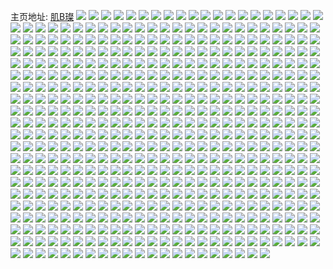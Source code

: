 主页地址: [肌B璨](https://weibo.com/u/5654685728) 
![](https://wx4.sinaimg.cn/mw2000/006aGu4wly1h9nmclc09gj30u019012q.jpg) 
![](https://wx4.sinaimg.cn/mw2000/006aGu4wly1h9nmclzogpj31900u0wov.jpg) 
![](https://wx4.sinaimg.cn/mw2000/006aGu4wly1h9nmclod2vj31900u0qcq.jpg) 
![](https://wx4.sinaimg.cn/mw2000/006aGu4wly1h9nmcp0xzuj31900u048z.jpg) 
![](https://wx4.sinaimg.cn/mw2000/006aGu4wly1h9ndgtk3m9j30n01dsn14.jpg) 
![](https://wx4.sinaimg.cn/mw2000/006aGu4wly1h9ndgnytw2j30n01dswiw.jpg) 
![](https://wx4.sinaimg.cn/mw2000/006aGu4wgy1h9m8pqlv3gj30n01dswkz.jpg) 
![](https://wx4.sinaimg.cn/mw2000/006aGu4wly1h9aepmmzj5j313x0u0ae7.jpg) 
![](https://wx4.sinaimg.cn/mw2000/006aGu4wly1h9banywxfnj30u01hcgu3.jpg) 
![](https://wx4.sinaimg.cn/mw2000/006aGu4wly1h9banyk9nnj30u01hcdo2.jpg) 
![](https://wx4.sinaimg.cn/mw2000/006aGu4wly1h9aepm1tggj30u01hcn7l.jpg) 
![](https://wx4.sinaimg.cn/mw2000/006aGu4wly1h9aeplc6enj30u0140qbt.jpg) 
![](https://wx4.sinaimg.cn/mw2000/006aGu4wly1h9aeplusvej30u01al45i.jpg) 
![](https://wx4.sinaimg.cn/mw2000/006aGu4wly1h9aepl3oxcj30u0190ae3.jpg) 
![](https://wx4.sinaimg.cn/mw2000/006aGu4wly1h9865elpr5j30tu13uagx.jpg) 
![](https://wx4.sinaimg.cn/mw2000/006aGu4wly1h9865e35ecj30tu13utfa.jpg) 
![](https://wx4.sinaimg.cn/mw2000/006aGu4wly1h8uk9kmunwj30u018l4a1.jpg) 
![](https://wx4.sinaimg.cn/mw2000/006aGu4wly1h8uk9kxakuj30u01b0k1r.jpg) 
![](https://wx4.sinaimg.cn/mw2000/006aGu4wly1h8uk9lc50jj30n00mvt9k.jpg) 
![](https://wx4.sinaimg.cn/mw2000/006aGu4wly1h8uk9l5pvsj30n00k8jt8.jpg) 
![](https://wx4.sinaimg.cn/mw2000/006aGu4wly1h8md2huf37j30u0140q9v.jpg) 
![](https://wx4.sinaimg.cn/mw2000/006aGu4wly1h86462okjaj30n01dstey.jpg) 
![](https://wx4.sinaimg.cn/mw2000/006aGu4wly1h83kr40sgoj30u0140wok.jpg) 
![](https://wx4.sinaimg.cn/mw2000/006aGu4wgy1h7tibckwrgj30tu13uahy.jpg) 
![](https://wx4.sinaimg.cn/mw2000/006aGu4wgy1h7qwcj91bxj30u014045x.jpg) 
![](https://wx4.sinaimg.cn/mw2000/006aGu4wly1h7nk0clyi2j30u0140jy4.jpg) 
![](https://wx4.sinaimg.cn/mw2000/006aGu4wgy1h7lbx3z30hj30u0140gu2.jpg) 
![](https://wx4.sinaimg.cn/mw2000/006aGu4wly1h7j2hxjy17j30u014079h.jpg) 
![](https://wx4.sinaimg.cn/mw2000/006aGu4wgy1h7gnqb33kdj30n00mzgmp.jpg) 
![](https://wx4.sinaimg.cn/mw2000/006aGu4wgy1h7gnqbpif1j30n00m7abe.jpg) 
![](https://wx4.sinaimg.cn/mw2000/006aGu4wgy1h7gnqc6wkgj30n00h60tt.jpg) 
![](https://wx4.sinaimg.cn/mw2000/006aGu4wly1h7fafi4ubxj30u01404am.jpg) 
![](https://wx4.sinaimg.cn/mw2000/006aGu4wly1h7awf4ag8tj30u0140jxa.jpg) 
![](https://wx4.sinaimg.cn/mw2000/006aGu4wgy1h78j0p44twj30ro11djui.jpg) 
![](https://wx4.sinaimg.cn/mw2000/006aGu4wgy1h78j0omos9j30u0140tg9.jpg) 
![](https://wx4.sinaimg.cn/mw2000/006aGu4wly1h76eyze3zyj30u0140k1k.jpg) 
![](https://wx4.sinaimg.cn/mw2000/006aGu4wly1h76eyynbk5j30u014044h.jpg) 
![](https://wx4.sinaimg.cn/mw2000/006aGu4wly1h76eyzzy4rj30u00u011g.jpg) 
![](https://wx4.sinaimg.cn/mw2000/006aGu4wgy1h73kwkvy6kj30u014079n.jpg) 
![](https://wx4.sinaimg.cn/mw2000/006aGu4wgy1h6x0yvz5lej30u013c0vm.jpg) 
![](https://wx4.sinaimg.cn/mw2000/006aGu4wgy1h6x0ywsbc2j30u015m10r.jpg) 
![](https://wx4.sinaimg.cn/mw2000/006aGu4wgy1h6x0yz2ledj30u0130dnz.jpg) 
![](https://wx4.sinaimg.cn/mw2000/006aGu4wgy1h6vs3c5ds0j30u0140dq2.jpg) 
![](https://wx4.sinaimg.cn/mw2000/006aGu4wgy1h6vs3ej24wj30u0140wkf.jpg) 
![](https://wx4.sinaimg.cn/mw2000/006aGu4wgy1h6vs3gtmdnj30u0140496.jpg) 
![](https://wx4.sinaimg.cn/mw2000/006aGu4wgy1h6vs3j94y1j30u01404a1.jpg) 
![](https://wx4.sinaimg.cn/mw2000/006aGu4wly1h6ulb764ugj30u0140ad8.jpg) 
![](https://wx4.sinaimg.cn/mw2000/006aGu4wgy1h6r1kkt092j30u0140gqx.jpg) 
![](https://wx4.sinaimg.cn/mw2000/006aGu4wgy1h6q3z90ttij31400u0jzi.jpg) 
![](https://wx4.sinaimg.cn/mw2000/006aGu4wly1h6jy3bzbuej30u0140wgi.jpg) 
![](https://wx4.sinaimg.cn/mw2000/006aGu4wly1h6jy3c5cqzj30u0140q3w.jpg) 
![](https://wx4.sinaimg.cn/mw2000/006aGu4wly1h6jy3cc8jaj30u0140425.jpg) 
![](https://wx4.sinaimg.cn/mw2000/006aGu4wly1h6jy3snp7dj31400u0wk0.jpg) 
![](https://wx4.sinaimg.cn/mw2000/006aGu4wly1h67nut3n91j30u013caf0.jpg) 
![](https://wx4.sinaimg.cn/mw2000/006aGu4wly1h67nutlt67j30u0140jx5.jpg) 
![](https://wx4.sinaimg.cn/mw2000/006aGu4wgy1h62qa1i5srj30k5117gp8.jpg) 
![](https://wx4.sinaimg.cn/mw2000/006aGu4wly1h61je1i6syj30u0140q6x.jpg) 
![](https://wx4.sinaimg.cn/mw2000/006aGu4wgy1h608e9p6xtj31900u0gte.jpg) 
![](https://wx4.sinaimg.cn/mw2000/006aGu4wgy1h608eaho6ij318m0u0jzs.jpg) 
![](https://wx4.sinaimg.cn/mw2000/006aGu4wgy1h608eb2xijj318p0u07cx.jpg) 
![](https://wx4.sinaimg.cn/mw2000/006aGu4wgy1h5zmq3ushzj30tu13uaf4.jpg) 
![](https://wx4.sinaimg.cn/mw2000/006aGu4wgy1h5zms4z0nuj315g0u0ahh.jpg) 
![](https://wx4.sinaimg.cn/mw2000/006aGu4wgy1h5zd7yqkkej30u0140n36.jpg) 
![](https://wx4.sinaimg.cn/mw2000/006aGu4wgy1h5zmp0bhg0j31900u0wn5.jpg) 
![](https://wx4.sinaimg.cn/mw2000/006aGu4wgy1h5zms3je23j30tu13udht.jpg) 
![](https://wx4.sinaimg.cn/mw2000/006aGu4wgy1h5zd7z73wbj30kc0q3q3e.jpg) 
![](https://wx4.sinaimg.cn/mw2000/006aGu4wgy1h5zd7zlqscj30k40wp0ti.jpg) 
![](https://wx4.sinaimg.cn/mw2000/006aGu4wgy1h5zd804865j30u0140gn8.jpg) 
![](https://wx4.sinaimg.cn/mw2000/006aGu4wly1h5l7z52e08j30k20imjsu.jpg) 
![](https://wx4.sinaimg.cn/mw2000/006aGu4wgy1h5kfaqhejfj311e0u0wlc.jpg) 
![](https://wx4.sinaimg.cn/mw2000/006aGu4wgy1h5kfaqyo5ij30jv12o40j.jpg) 
![](https://wx4.sinaimg.cn/mw2000/006aGu4wgy1h5kfaoejslj30tw13un93.jpg) 
![](https://wx4.sinaimg.cn/mw2000/006aGu4wgy1h5fmc3q0lkj30my0irmyw.jpg) 
![](https://wx4.sinaimg.cn/mw2000/006aGu4wgy1h5fhrrly52j30u0140gtk.jpg) 
![](https://wx4.sinaimg.cn/mw2000/006aGu4wgy1h5fhru97wbj30u0140gr5.jpg) 
![](https://wx4.sinaimg.cn/mw2000/006aGu4wgy1h5fhrs7046j30u0140guz.jpg) 
![](https://wx4.sinaimg.cn/mw2000/006aGu4wgy1h5fhrtpaqij30u0140qby.jpg) 
![](https://wx4.sinaimg.cn/mw2000/006aGu4wgy1h5fhrt66yqj30u0140n6n.jpg) 
![](https://wx4.sinaimg.cn/mw2000/006aGu4wgy1h4rfr9hve1j30u0140gu3.jpg) 
![](https://wx4.sinaimg.cn/mw2000/006aGu4wgy1h4h7likfe1j30n00nlq4z.jpg) 
![](https://wx4.sinaimg.cn/mw2000/006aGu4wgy1h4cyr31afgj30u0190q92.jpg) 
![](https://wx4.sinaimg.cn/mw2000/006aGu4wgy1h4cyqz6fo6j30u016i43w.jpg) 
![](https://wx4.sinaimg.cn/mw2000/006aGu4wgy1h4cyr9sqarj30u0190dm1.jpg) 
![](https://wx4.sinaimg.cn/mw2000/006aGu4wgy1h4cyralb0bj30u0190wk6.jpg) 
![](https://wx4.sinaimg.cn/mw2000/006aGu4wgy1h4cyr8ipsaj30u0190jzn.jpg) 
![](https://wx4.sinaimg.cn/mw2000/006aGu4wgy1h4cyqvgai6j30u019b481.jpg) 
![](https://wx4.sinaimg.cn/mw2000/006aGu4wgy1h4cyrdcly6j30u0190djk.jpg) 
![](https://wx4.sinaimg.cn/mw2000/006aGu4wgy1h4cyrbq52fj31910u07ae.jpg) 
![](https://wx4.sinaimg.cn/mw2000/006aGu4wgy1h4cyrcfrsaj30u018zgpm.jpg) 
![](https://wx4.sinaimg.cn/mw2000/006aGu4wgy1h4cyrhaj9oj30u0190grj.jpg) 
![](https://wx4.sinaimg.cn/mw2000/006aGu4wgy1h4cyr709ukj30u019eqb5.jpg) 
![](https://wx4.sinaimg.cn/mw2000/006aGu4wgy1h4cyrl1ebgj30u0190zpa.jpg) 
![](https://wx4.sinaimg.cn/mw2000/006aGu4wgy1h4cyrqbbfsj30u0190462.jpg) 
![](https://wx4.sinaimg.cn/mw2000/006aGu4wgy1h4cyruu0m6j30u0190dni.jpg) 
![](https://wx4.sinaimg.cn/mw2000/006aGu4wgy1h4cyskbgyuj30u01907cn.jpg) 
![](https://wx4.sinaimg.cn/mw2000/006aGu4wgy1h4at7om82xj31900u0n3c.jpg) 
![](https://wx4.sinaimg.cn/mw2000/006aGu4wgy1h4at7sxl6zj31900u0q9e.jpg) 
![](https://wx4.sinaimg.cn/mw2000/006aGu4wgy1h4at7n42cbj30u01400zi.jpg) 
![](https://wx4.sinaimg.cn/mw2000/006aGu4wgy1h4as7hm51aj30u0190gts.jpg) 
![](https://wx4.sinaimg.cn/mw2000/006aGu4wgy1h4as7m5yzqj30u0190dnm.jpg) 
![](https://wx4.sinaimg.cn/mw2000/006aGu4wgy1h4as7l8gfuj30u0190gsh.jpg) 
![](https://wx4.sinaimg.cn/mw2000/006aGu4wgy1h3xvgdcv0pj30u0140jza.jpg) 
![](https://wx4.sinaimg.cn/mw2000/006aGu4wgy1h3xvgay7bbj30u0140k2o.jpg) 
![](https://wx4.sinaimg.cn/mw2000/006aGu4wgy1h3xvg8dsbej30u0140q9v.jpg) 
![](https://wx4.sinaimg.cn/mw2000/006aGu4wgy1h3xvgc0nixj30u0169ah0.jpg) 
![](https://wx4.sinaimg.cn/mw2000/006aGu4wgy1h3t4aygb7pj30u014013t.jpg) 
![](https://wx4.sinaimg.cn/mw2000/006aGu4wgy1h3rqpoizwgj312x0u0gsn.jpg) 
![](https://wx4.sinaimg.cn/mw2000/006aGu4wgy1h3rqpt9rr4j311y0u0th9.jpg) 
![](https://wx4.sinaimg.cn/mw2000/006aGu4wgy1h3h5e2m9ouj31900u045f.jpg) 
![](https://wx4.sinaimg.cn/mw2000/006aGu4wgy1h3h5e1njb0j31h70u0n2g.jpg) 
![](https://wx4.sinaimg.cn/mw2000/006aGu4wgy1h32ng8vcjsj30u00zgah0.jpg) 
![](https://wx4.sinaimg.cn/mw2000/006aGu4wgy1h32ng82ojkj311g0u0k0s.jpg) 
![](https://wx4.sinaimg.cn/mw2000/006aGu4wgy1h32ng9se1ij30wk0u0n38.jpg) 
![](https://wx4.sinaimg.cn/mw2000/006aGu4wgy1h31gq1tm4zj31870u010j.jpg) 
![](https://wx4.sinaimg.cn/mw2000/006aGu4wgy1h31gpxmoibj31910u0gtt.jpg) 
![](https://wx4.sinaimg.cn/mw2000/006aGu4wgy1h30gs8u5u0j30u0190dnm.jpg) 
![](https://wx4.sinaimg.cn/mw2000/006aGu4wgy1h30gs7cpdxj30u0190478.jpg) 
![](https://wx4.sinaimg.cn/mw2000/006aGu4wgy1h30gs9naszj30u0190aip.jpg) 
![](https://wx4.sinaimg.cn/mw2000/006aGu4wgy1h30gsc7bzbj30u01627cx.jpg) 
![](https://wx4.sinaimg.cn/mw2000/006aGu4wgy1h30gsf9eusj30u01407bg.jpg) 
![](https://wx4.sinaimg.cn/mw2000/006aGu4wgy1h30gs69e2ij30u016adom.jpg) 
![](https://wx4.sinaimg.cn/mw2000/006aGu4wgy1h30gsd20n2j30u018in7b.jpg) 
![](https://wx4.sinaimg.cn/mw2000/006aGu4wgy1h30gsbfijtj30u015qq9h.jpg) 
![](https://wx4.sinaimg.cn/mw2000/006aGu4wgy1h30gsg02zaj30u01407cc.jpg) 
![](https://wx4.sinaimg.cn/mw2000/006aGu4wgy1h2yv6uwxxhj30u019g7jc.jpg) 
![](https://wx4.sinaimg.cn/mw2000/006aGu4wgy1h2yv6stpplj30u0140jyw.jpg) 
![](https://wx4.sinaimg.cn/mw2000/006aGu4wgy1h2yv6wcsomj30u018w7g2.jpg) 
![](https://wx4.sinaimg.cn/mw2000/006aGu4wgy1h2y0lz39n8j30u014047u.jpg) 
![](https://wx4.sinaimg.cn/mw2000/006aGu4wgy1h2y0m00qu6j30u0140477.jpg) 
![](https://wx4.sinaimg.cn/mw2000/006aGu4wgy1h2y0m1pbyuj30u0140dns.jpg) 
![](https://wx4.sinaimg.cn/mw2000/006aGu4wgy1h2y0m77wvbj30n00znq57.jpg) 
![](https://wx4.sinaimg.cn/mw2000/006aGu4wgy1h2y0m83l92j30n017oaen.jpg) 
![](https://wx4.sinaimg.cn/mw2000/006aGu4wgy1h2y0macw85j30u0140gyg.jpg) 
![](https://wx4.sinaimg.cn/mw2000/006aGu4wgy1h2s0wbte37j318h0u07gz.jpg) 
![](https://wx4.sinaimg.cn/mw2000/006aGu4wgy1h2s0wcj2r4j30yt0u0783.jpg) 
![](https://wx4.sinaimg.cn/mw2000/006aGu4wgy1h2s0wd7futj30u00xwn2m.jpg) 
![](https://wx4.sinaimg.cn/mw2000/006aGu4wgy1h2izvgk0e9j30u014j46q.jpg) 
![](https://wx4.sinaimg.cn/mw2000/006aGu4wgy1h1vg2ee58pj30u0140grv.jpg) 
![](https://wx4.sinaimg.cn/mw2000/006aGu4wgy1h1vg2cr1obj30u0140qa9.jpg) 
![](https://wx4.sinaimg.cn/mw2000/006aGu4wgy1h1shzfwx43j30u014uqbg.jpg) 
![](https://wx4.sinaimg.cn/mw2000/006aGu4wgy1h1shzgusx8j30u01hcdos.jpg) 
![](https://wx4.sinaimg.cn/mw2000/006aGu4wgy1h1shzhv5gyj30u0183gvg.jpg) 
![](https://wx4.sinaimg.cn/mw2000/006aGu4wgy1h1si1j8v0hj30u0140jxs.jpg) 
![](https://wx4.sinaimg.cn/mw2000/006aGu4wgy1h1shzo4f8aj30u013612e.jpg) 
![](https://wx4.sinaimg.cn/mw2000/006aGu4wgy1h1q5pl0chxj30u0190n4w.jpg) 
![](https://wx4.sinaimg.cn/mw2000/006aGu4wgy1h1q5pk7kvnj30u0190tg8.jpg) 
![](https://wx4.sinaimg.cn/mw2000/006aGu4wgy1h1q5poyby9j30u0190gtn.jpg) 
![](https://wx4.sinaimg.cn/mw2000/006aGu4wgy1h1q5plsu61j30u01907cf.jpg) 
![](https://wx4.sinaimg.cn/mw2000/006aGu4wgy1h1q5pna75aj31100u0dns.jpg) 
![](https://wx4.sinaimg.cn/mw2000/006aGu4wgy1h15j15vspnj30u01hdtm2.jpg) 
![](https://wx4.sinaimg.cn/mw2000/006aGu4wgy1h15j13njlfj30u01hcn41.jpg) 
![](https://wx4.sinaimg.cn/mw2000/006aGu4wgy1h15j14vk7hj30s316x0z8.jpg) 
![](https://wx4.sinaimg.cn/mw2000/006aGu4wgy1h15nb7tw0ij30u014079v.jpg) 
![](https://wx4.sinaimg.cn/mw2000/006aGu4wgy1h142u6r7zij30u0124n4f.jpg) 
![](https://wx4.sinaimg.cn/mw2000/006aGu4wgy1h142u09u17j30u0140dp9.jpg) 
![](https://wx4.sinaimg.cn/mw2000/006aGu4wgy1h11soqnxrgj30u013zdkm.jpg) 
![](https://wx4.sinaimg.cn/mw2000/006aGu4wgy1h11sp16wjnj30u01hcaib.jpg) 
![](https://wx4.sinaimg.cn/mw2000/006aGu4wgy1h11sozg7fwj30u01hcgu8.jpg) 
![](https://wx4.sinaimg.cn/mw2000/006aGu4wgy1h0z2qq5f8jj312q0u0qbq.jpg) 
![](https://wx4.sinaimg.cn/mw2000/006aGu4wgy1h0x5o808b2j30u0140n55.jpg) 
![](https://wx4.sinaimg.cn/mw2000/006aGu4wgy1h0x5o6xpvqj30zy0u0ah1.jpg) 
![](https://wx4.sinaimg.cn/mw2000/006aGu4wgy1h0x5s1khr8j31760u0tc7.jpg) 
![](https://wx4.sinaimg.cn/mw2000/006aGu4wgy1h0uqfk53awj30n00tq77p.jpg) 
![](https://wx4.sinaimg.cn/mw2000/006aGu4wgy1h0ten0cc87j31400u0ahg.jpg) 
![](https://wx4.sinaimg.cn/mw2000/006aGu4wgy1h0ra8l6970j30u0176n4m.jpg) 
![](https://wx4.sinaimg.cn/mw2000/006aGu4wgy1h0ra8mwdv3j30u017ygsf.jpg) 
![](https://wx4.sinaimg.cn/mw2000/006aGu4wgy1h0ra8ic6xdj30u017odu1.jpg) 
![](https://wx4.sinaimg.cn/mw2000/006aGu4wgy1h0ra899l6yj30u0191tjf.jpg) 
![](https://wx4.sinaimg.cn/mw2000/006aGu4wgy1h0ra8pefm8j30u0190qdl.jpg) 
![](https://wx4.sinaimg.cn/mw2000/006aGu4wgy1h0raa7h1dlj30u0190ai6.jpg) 
![](https://wx4.sinaimg.cn/mw2000/006aGu4wgy1h0q64jlqtej30u01hcgvq.jpg) 
![](https://wx4.sinaimg.cn/mw2000/006aGu4wgy1h0q5wjh7adj30u01hck0f.jpg) 
![](https://wx4.sinaimg.cn/mw2000/006aGu4wgy1h0q5wlkhkxj31410u0gub.jpg) 
![](https://wx4.sinaimg.cn/mw2000/006aGu4wgy1h0q5wrzp1vj30u01hc47n.jpg) 
![](https://wx4.sinaimg.cn/mw2000/006aGu4wgy1h0q5wo5iy1j30u01af13s.jpg) 
![](https://wx4.sinaimg.cn/mw2000/006aGu4wgy1h0q5wws4u8j30u015wqd2.jpg) 
![](https://wx4.sinaimg.cn/mw2000/006aGu4wgy1h0q5wh128lj31900u0dog.jpg) 
![](https://wx4.sinaimg.cn/mw2000/006aGu4wgy1h0q5wuco13j30u019048b.jpg) 
![](https://wx4.sinaimg.cn/mw2000/006aGu4wgy1h0q5wzp27yj30u01fs7fq.jpg) 
![](https://wx4.sinaimg.cn/mw2000/006aGu4wgy1h0q5x31ovxj30u01hc4ap.jpg) 
![](https://wx4.sinaimg.cn/mw2000/006aGu4wgy1h0ow8f4me3j30u0140thp.jpg) 
![](https://wx4.sinaimg.cn/mw2000/006aGu4wgy1h0ow8jvdslj30u00vk45x.jpg) 
![](https://wx4.sinaimg.cn/mw2000/006aGu4wgy1h0ow9g53hyj30u00ue7c8.jpg) 
![](https://wx4.sinaimg.cn/mw2000/006aGu4wgy1h0ow8sy77ij30u0140449.jpg) 
![](https://wx4.sinaimg.cn/mw2000/006aGu4wgy1h0mz3u70jyj30n01dstdv.jpg) 
![](https://wx4.sinaimg.cn/mw2000/006aGu4wgy1h0mz3ybe1uj30n01ds79h.jpg) 
![](https://wx4.sinaimg.cn/mw2000/006aGu4wgy1h0mz3p6jk7j30n01ds799.jpg) 
![](https://wx4.sinaimg.cn/mw2000/006aGu4wgy1h0mz428eqdj30n01ds78i.jpg) 
![](https://wx4.sinaimg.cn/mw2000/006aGu4wgy1h0kc29ijznj31400u0gtl.jpg) 
![](https://wx4.sinaimg.cn/mw2000/006aGu4wgy1h0kc2hrky8j30u0140106.jpg) 
![](https://wx4.sinaimg.cn/mw2000/006aGu4wgy1h0ask9js08j31400u0gsr.jpg) 
![](https://wx4.sinaimg.cn/mw2000/006aGu4wgy1h0a7em10m8j30u0140gwe.jpg) 
![](https://wx4.sinaimg.cn/mw2000/006aGu4wgy1h051koxb1ej30n0118jtl.jpg) 
![](https://wx4.sinaimg.cn/mw2000/006aGu4wgy1h051kmw9thj30n00w741z.jpg) 
![](https://wx4.sinaimg.cn/mw2000/006aGu4wgy1h00sqyf5ifj30u00u07a1.jpg) 
![](https://wx4.sinaimg.cn/mw2000/006aGu4wgy1h00jtyjyvaj30jg0jggmp.jpg) 
![](https://wx4.sinaimg.cn/mw2000/006aGu4wgy1gzqeyek806j30zt0u0tg9.jpg) 
![](https://wx4.sinaimg.cn/mw2000/006aGu4wgy1gzqeyg6ec7j317h0u0tjb.jpg) 
![](https://wx4.sinaimg.cn/mw2000/006aGu4wgy1gzjcv8jbikj31400u0n48.jpg) 
![](https://wx4.sinaimg.cn/mw2000/006aGu4wgy1gzh1vchqw8j31400u0jyd.jpg) 
![](https://wx4.sinaimg.cn/mw2000/006aGu4wgy1gzh1v66z4rj30n011p40o.jpg) 
![](https://wx4.sinaimg.cn/mw2000/006aGu4wgy1gzh1va68axj30u016wtg2.jpg) 
![](https://wx4.sinaimg.cn/mw2000/006aGu4wgy1gzh1vb7c95j30n012rq5l.jpg) 
![](https://wx4.sinaimg.cn/mw2000/006aGu4wgy1gzex3xxwj2j30u0140q9h.jpg) 
![](https://wx4.sinaimg.cn/mw2000/006aGu4wgy1gzex3wssooj30u0140grn.jpg) 
![](https://wx4.sinaimg.cn/mw2000/006aGu4wgy1gzdcrel4btj30u0140jxh.jpg) 
![](https://wx4.sinaimg.cn/mw2000/006aGu4wgy1gzdcrit586j30n01dsq44.jpg) 
![](https://wx4.sinaimg.cn/mw2000/006aGu4wgy1gzcd77x7jjj30u0140gqs.jpg) 
![](https://wx4.sinaimg.cn/mw2000/006aGu4wgy1gzcd75zqicj30u0140gsm.jpg) 
![](https://wx4.sinaimg.cn/mw2000/006aGu4wgy1gzadpqqmi5j31400u0gvl.jpg) 
![](https://wx4.sinaimg.cn/mw2000/006aGu4wgy1gzadpsc7xsj31400u0495.jpg) 
![](https://wx4.sinaimg.cn/mw2000/006aGu4wgy1gzadh4xm7aj30u0140gs2.jpg) 
![](https://wx4.sinaimg.cn/mw2000/006aGu4wgy1gzadh5zopej30u01900wc.jpg) 
![](https://wx4.sinaimg.cn/mw2000/006aGu4wgy1gzadh6wgy0j313i0u00xz.jpg) 
![](https://wx4.sinaimg.cn/mw2000/006aGu4wgy1gzadh7vzjvj31900u0jx8.jpg) 
![](https://wx4.sinaimg.cn/mw2000/006aGu4wgy1gzadh8omv8j31900u00yk.jpg) 
![](https://wx4.sinaimg.cn/mw2000/006aGu4wgy1gzadh9qf9tj31900u0afp.jpg) 
![](https://wx4.sinaimg.cn/mw2000/006aGu4wgy1gz84j4gno5j31400u0q8n.jpg) 
![](https://wx4.sinaimg.cn/mw2000/006aGu4wgy1gz84j5im8kj31400u0jyw.jpg) 
![](https://wx4.sinaimg.cn/mw2000/006aGu4wgy1gz84j73yydj30u014kthm.jpg) 
![](https://wx4.sinaimg.cn/mw2000/006aGu4wgy1gz0uuo5u0yj30u0140jyg.jpg) 
![](https://wx4.sinaimg.cn/mw2000/006aGu4wgy1gz0ux0659uj311h0u0ai7.jpg) 
![](https://wx4.sinaimg.cn/mw2000/006aGu4wgy1gyxicjw9kvj30n01ds0vo.jpg) 
![](https://wx4.sinaimg.cn/mw2000/006aGu4wgy1gyxiclqsvnj30u0140tjf.jpg) 
![](https://wx4.sinaimg.cn/mw2000/006aGu4wgy1gyxichogadj30u0147wnd.jpg) 
![](https://wx4.sinaimg.cn/mw2000/006aGu4wgy1gyxicoci3uj30u013mdqk.jpg) 
![](https://wx4.sinaimg.cn/mw2000/006aGu4wgy1gyxicd66n4j30u0135jwc.jpg) 
![](https://wx4.sinaimg.cn/mw2000/006aGu4wgy1gywixicolnj30u00x00x0.jpg) 
![](https://wx4.sinaimg.cn/mw2000/006aGu4wgy1gywixj9r71j30u0140dkb.jpg) 
![](https://wx4.sinaimg.cn/mw2000/006aGu4wgy1gywixjyg3bj30u00wmq6y.jpg) 
![](https://wx4.sinaimg.cn/mw2000/006aGu4wgy1gywixkt7qoj30u00xwaer.jpg) 
![](https://wx4.sinaimg.cn/mw2000/006aGu4wgy1gyuxdq5uu3j30u0140ah6.jpg) 
![](https://wx4.sinaimg.cn/mw2000/006aGu4wgy1gyuxdr7ap8j30u00u0dkb.jpg) 
![](https://wx4.sinaimg.cn/mw2000/006aGu4wgy1gysrjr6gtgj30u0140jwl.jpg) 
![](https://wx4.sinaimg.cn/mw2000/006aGu4wgy1gysrkbhpexj30u0140aix.jpg) 
![](https://wx4.sinaimg.cn/mw2000/006aGu4wgy1gysrkoswjyj30u00u0455.jpg) 
![](https://wx4.sinaimg.cn/mw2000/006aGu4wgy1gyo4165t3jj30u014045i.jpg) 
![](https://wx4.sinaimg.cn/mw2000/006aGu4wgy1gynzzuk1lzj30u0140dno.jpg) 
![](https://wx4.sinaimg.cn/mw2000/006aGu4wgy1gynzzw1eemj30u0140aho.jpg) 
![](https://wx4.sinaimg.cn/mw2000/006aGu4wgy1gyg16h86vuj30u014en5w.jpg) 
![](https://wx4.sinaimg.cn/mw2000/006aGu4wgy1gyg16jh5x1j30u0140wm4.jpg) 
![](https://wx4.sinaimg.cn/mw2000/006aGu4wgy1gyg16igo0cj30u0140jyx.jpg) 
![](https://wx4.sinaimg.cn/mw2000/006aGu4wgy1gyf9lg2wmij30u00u0acs.jpg) 
![](https://wx4.sinaimg.cn/mw2000/006aGu4wgy1gyf9lhvg2jj30u015l79b.jpg) 
![](https://wx4.sinaimg.cn/mw2000/006aGu4wgy1gyeviboi1xj31400u07au.jpg) 
![](https://wx4.sinaimg.cn/mw2000/006aGu4wgy1gyerkd3902j30u0140wo4.jpg) 
![](https://wx4.sinaimg.cn/mw2000/006aGu4wgy1gydw0tyt7rj30u01407b0.jpg) 
![](https://wx4.sinaimg.cn/mw2000/006aGu4wgy1gycv8634zej30u0140grl.jpg) 
![](https://wx4.sinaimg.cn/mw2000/006aGu4wgy1gychbdy7l2j30u0140gsw.jpg) 
![](https://wx4.sinaimg.cn/mw2000/006aGu4wgy1gybu5a1mamj30ir0ntgma.jpg) 
![](https://wx4.sinaimg.cn/mw2000/006aGu4wgy1gybu5pdwmxj30jr0f4q3g.jpg) 
![](https://wx4.sinaimg.cn/mw2000/006aGu4wgy1gy5mi6c2qxj30u0140451.jpg) 
![](https://wx4.sinaimg.cn/mw2000/006aGu4wgy1gy5mibr5tdj30u014010w.jpg) 
![](https://wx4.sinaimg.cn/mw2000/006aGu4wgy1gy4nqxe0jcj30u0140q6v.jpg) 
![](https://wx4.sinaimg.cn/mw2000/006aGu4wgy1gy4nqylxpkj30u014077y.jpg) 
![](https://wx4.sinaimg.cn/mw2000/006aGu4wgy1gy4nqzo7cbj30u01400z2.jpg) 
![](https://wx4.sinaimg.cn/mw2000/006aGu4wgy1gy4nr7r6mlj30u0140wjh.jpg) 
![](https://wx4.sinaimg.cn/mw2000/006aGu4wgy1gy3ff03m8wj30u0140103.jpg) 
![](https://wx4.sinaimg.cn/mw2000/006aGu4wgy1gy3ff39sh4j30u013on3v.jpg) 
![](https://wx4.sinaimg.cn/mw2000/006aGu4wgy1gy3fez7wggj31400u0wmo.jpg) 
![](https://wx4.sinaimg.cn/mw2000/006aGu4wgy1gy1d987mgjj31400u0aiq.jpg) 
![](https://wx4.sinaimg.cn/mw2000/006aGu4wgy1gy1d993o5dj30u0140tfi.jpg) 
![](https://wx4.sinaimg.cn/mw2000/006aGu4wgy1gy1d9768lpj30u0140k1y.jpg) 
![](https://wx4.sinaimg.cn/mw2000/006aGu4wgy1gy1d99wgb0j30u01400yz.jpg) 
![](https://wx4.sinaimg.cn/mw2000/006aGu4wgy1gxs5seqlewj30u0140afp.jpg) 
![](https://wx4.sinaimg.cn/mw2000/006aGu4wgy1gxqr8xnublj30u0191qf1.jpg) 
![](https://wx4.sinaimg.cn/mw2000/006aGu4wgy1gxqr8yfofbj30u014046e.jpg) 
![](https://wx4.sinaimg.cn/mw2000/006aGu4wgy1gxqr8z44ykj30u0140jz9.jpg) 
![](https://wx4.sinaimg.cn/mw2000/006aGu4wgy1gxqr8zp12oj30u014010m.jpg) 
![](https://wx4.sinaimg.cn/mw2000/006aGu4wgy1gxqr90avocj30u0140dnq.jpg) 
![](https://wx4.sinaimg.cn/mw2000/006aGu4wgy1gxo88cpgtgj314g0u07ds.jpg) 
![](https://wx4.sinaimg.cn/mw2000/006aGu4wgy1gxo88dbt2jj30u0140jxh.jpg) 
![](https://wx4.sinaimg.cn/mw2000/006aGu4wgy1gxn831kuafj30u013naft.jpg) 
![](https://wx4.sinaimg.cn/mw2000/006aGu4wgy1gxn83283wqj30u0140tel.jpg) 
![](https://wx4.sinaimg.cn/mw2000/006aGu4wgy1gxn9gvn2uej30u0139n2k.jpg) 
![](https://wx4.sinaimg.cn/mw2000/006aGu4wgy1gxn82yc8wbj30u0141wla.jpg) 
![](https://wx4.sinaimg.cn/mw2000/006aGu4wgy1gxn82z19a6j30u015h0zt.jpg) 
![](https://wx4.sinaimg.cn/mw2000/006aGu4wgy1gxn9ha9neaj30u0140adu.jpg) 
![](https://wx4.sinaimg.cn/mw2000/006aGu4wgy1gxnakpndswj30u0140n4t.jpg) 
![](https://wx4.sinaimg.cn/mw2000/006aGu4wgy1gxnaknp1bnj30u0124gpn.jpg) 
![](https://wx4.sinaimg.cn/mw2000/006aGu4wgy1gxnakshhgij30u0124dkj.jpg) 
![](https://wx4.sinaimg.cn/mw2000/006aGu4wgy1gxnakoc1loj30u0124tdo.jpg) 
![](https://wx4.sinaimg.cn/mw2000/006aGu4wgy1gxnakqvkfrj30u0124q7d.jpg) 
![](https://wx4.sinaimg.cn/mw2000/006aGu4wgy1gxnakn2f7ej30u012477q.jpg) 
![](https://wx4.sinaimg.cn/mw2000/006aGu4wgy1gxnakmcy9nj30u0124q7c.jpg) 
![](https://wx4.sinaimg.cn/mw2000/006aGu4wgy1gxn82zs7kuj30u014578j.jpg) 
![](https://wx4.sinaimg.cn/mw2000/006aGu4wgy1gxn82xmig0j30u0124dk2.jpg) 
![](https://wx4.sinaimg.cn/mw2000/006aGu4wgy1gxn833lvowj30u00u0gq5.jpg) 
![](https://wx4.sinaimg.cn/mw2000/006aGu4wgy1gxn832znysj30u0140ag5.jpg) 
![](https://wx4.sinaimg.cn/mw2000/006aGu4wgy1gxn9hr1xdxj30u0140q8o.jpg) 
![](https://wx4.sinaimg.cn/mw2000/006aGu4wgy1gxl4ehqfewj31400u0dmo.jpg) 
![](https://wx4.sinaimg.cn/mw2000/006aGu4wgy1gxl4hgnt2sj30u0140ai1.jpg) 
![](https://wx4.sinaimg.cn/mw2000/006aGu4wgy1gxl4eiby1gj30u0140jzl.jpg) 
![](https://wx4.sinaimg.cn/mw2000/006aGu4wgy1gxl4eh315tj31400u044n.jpg) 
![](https://wx4.sinaimg.cn/mw2000/006aGu4wgy1gxl4eku71tj30u01407bp.jpg) 
![](https://wx4.sinaimg.cn/mw2000/006aGu4wgy1gxl4eg1287j30u0140ahk.jpg) 
![](https://wx4.sinaimg.cn/mw2000/006aGu4wgy1gxl4eixwr7j31400u0te2.jpg) 
![](https://wx4.sinaimg.cn/mw2000/006aGu4wgy1gxl4ek7srjj30u00ufgo2.jpg) 
![](https://wx4.sinaimg.cn/mw2000/006aGu4wgy1gxfzsf23xoj30bs08y74k.jpg) 
![](https://wx4.sinaimg.cn/mw2000/006aGu4wgy1gxf0zs6ux0j30u00uowjz.jpg) 
![](https://wx4.sinaimg.cn/mw2000/006aGu4wgy1gxf0zstgyxj30u01407c2.jpg) 
![](https://wx4.sinaimg.cn/mw2000/006aGu4wgy1gxf0ztzl4lj30u0140agx.jpg) 
![](https://wx4.sinaimg.cn/mw2000/006aGu4wgy1gxf0ztep49j30k20yzmzb.jpg) 
![](https://wx4.sinaimg.cn/mw2000/006aGu4wgy1gxf0zrkdcqj30u0166gv8.jpg) 
![](https://wx4.sinaimg.cn/mw2000/006aGu4wgy1gxf0zulpxcj30u0140dm4.jpg) 
![](https://wx4.sinaimg.cn/mw2000/006aGu4wgy1gxf0zwfzbcj30u00uq0y1.jpg) 
![](https://wx4.sinaimg.cn/mw2000/006aGu4wgy1gxdps2vi61j30my0lhwfh.jpg) 
![](https://wx4.sinaimg.cn/mw2000/006aGu4wgy1gx830npun9j30u0140166.jpg) 
![](https://wx4.sinaimg.cn/mw2000/006aGu4wgy1gx830msaadj30u0140dpp.jpg) 
![](https://wx4.sinaimg.cn/mw2000/006aGu4wgy1gx830lnqjqj30zs0u0n7t.jpg) 
![](https://wx4.sinaimg.cn/mw2000/006aGu4wgy1gx830onqgrj30u0140dtc.jpg) 
![](https://wx4.sinaimg.cn/mw2000/006aGu4wgy1gx830rryyrj30u0140dt8.jpg) 
![](https://wx4.sinaimg.cn/mw2000/006aGu4wgy1gx830kjs7wj30u0140gu7.jpg) 
![](https://wx4.sinaimg.cn/mw2000/006aGu4wgy1gx830r1nk2j31400u0qby.jpg) 
![](https://wx4.sinaimg.cn/mw2000/006aGu4wgy1gx830q28eqj31400u0qbp.jpg) 
![](https://wx4.sinaimg.cn/mw2000/006aGu4wgy1gx830pcg63j30wl0u0dk8.jpg) 
![](https://wx4.sinaimg.cn/mw2000/006aGu4wgy1gx73txcscij30jv0dpq3q.jpg) 
![](https://wx4.sinaimg.cn/mw2000/006aGu4wgy1gx3lsj03orj30u0140grt.jpg) 
![](https://wx4.sinaimg.cn/mw2000/006aGu4wgy1gx3lsl3n4oj30u01407b4.jpg) 
![](https://wx4.sinaimg.cn/mw2000/006aGu4wgy1gx3lsiaqdhj30u0140gsd.jpg) 
![](https://wx4.sinaimg.cn/mw2000/006aGu4wgy1gx3lsp90p6j30u0140wr8.jpg) 
![](https://wx4.sinaimg.cn/mw2000/006aGu4wgy1gx3lsncksgj30u0140wqg.jpg) 
![](https://wx4.sinaimg.cn/mw2000/006aGu4wgy1gx3lsoadk0j30u0140gy0.jpg) 
![](https://wx4.sinaimg.cn/mw2000/006aGu4wgy1gx3lslvb3uj30u0140q70.jpg) 
![](https://wx4.sinaimg.cn/mw2000/006aGu4wgy1gx3lskat92j30u0140n1k.jpg) 
![](https://wx4.sinaimg.cn/mw2000/006aGu4wgy1gx3lsmja15j30u0140dkd.jpg) 
![](https://wx4.sinaimg.cn/mw2000/006aGu4wgy1gx3fy1cl71j324s2xme83.jpg) 
![](https://wx4.sinaimg.cn/mw2000/006aGu4wgy1gx3fy8ca6mj325n2vjkjn.jpg) 
![](https://wx4.sinaimg.cn/mw2000/006aGu4wgy1gx3fxv0ah3j31yp2l6npe.jpg) 
![](https://wx4.sinaimg.cn/mw2000/006aGu4wgy1gx3fyirp4mj321y2r44qr.jpg) 
![](https://wx4.sinaimg.cn/mw2000/006aGu4wgy1gx3fyoy4xgj32c0340qv6.jpg) 
![](https://wx4.sinaimg.cn/mw2000/006aGu4wgy1gx3fyttq95j32c0340qv7.jpg) 
![](https://wx4.sinaimg.cn/mw2000/006aGu4wgy1gx13wi3g0cj32c0340npe.jpg) 
![](https://wx4.sinaimg.cn/mw2000/006aGu4wgy1gx13wkfbtvj32c0340hdt.jpg) 
![](https://wx4.sinaimg.cn/mw2000/006aGu4wgy1gx13wnfvcej32c03404qq.jpg) 
![](https://wx4.sinaimg.cn/mw2000/006aGu4wgy1gx13ww6ua4j32c0340hdw.jpg) 
![](https://wx4.sinaimg.cn/mw2000/006aGu4wgy1gx13ws4ehsj32c0340npg.jpg) 
![](https://wx4.sinaimg.cn/mw2000/006aGu4wgy1gx13x0je4mj321z3141kz.jpg) 
![](https://wx4.sinaimg.cn/mw2000/006aGu4wgy1gwyyqvwzfoj30u0140wql.jpg) 
![](https://wx4.sinaimg.cn/mw2000/006aGu4wgy1gwyyqwtnp6j30u0140jwg.jpg) 
![](https://wx4.sinaimg.cn/mw2000/006aGu4wgy1gwyyqxqxfmj30u01407gu.jpg) 
![](https://wx4.sinaimg.cn/mw2000/006aGu4wgy1gwyyqyjrdyj30u0140k2e.jpg) 
![](https://wx4.sinaimg.cn/mw2000/006aGu4wgy1gwyyqzgt9cj30u01404cd.jpg) 
![](https://wx4.sinaimg.cn/mw2000/006aGu4wgy1gwxj0kyrt1j30u00w3jxc.jpg) 
![](https://wx4.sinaimg.cn/mw2000/006aGu4wgy1gwxj0iqtbtj30u01407cp.jpg) 
![](https://wx4.sinaimg.cn/mw2000/006aGu4wgy1gwxj0m4uexj30u0140tfx.jpg) 
![](https://wx4.sinaimg.cn/mw2000/006aGu4wgy1gwvgh74r2uj30u0140gtt.jpg) 
![](https://wx4.sinaimg.cn/mw2000/006aGu4wgy1gwvgh64mysj30u014049c.jpg) 
![](https://wx4.sinaimg.cn/mw2000/006aGu4wgy1gwvgh8zt21j30u0140gv0.jpg) 
![](https://wx4.sinaimg.cn/mw2000/006aGu4wgy1gwvghdlnpsj30u0140k0p.jpg) 
![](https://wx4.sinaimg.cn/mw2000/006aGu4wgy1gwvghf0r5mj30u01407fo.jpg) 
![](https://wx4.sinaimg.cn/mw2000/006aGu4wgy1gwvghgrz88j30u0160tk3.jpg) 
![](https://wx4.sinaimg.cn/mw2000/006aGu4wgy1gwvghaei33j30u0140wl0.jpg) 
![](https://wx4.sinaimg.cn/mw2000/006aGu4wgy1gwvghbh9plj31400u0gs9.jpg) 
![](https://wx4.sinaimg.cn/mw2000/006aGu4wgy1gwvghci13sj31400u0qbg.jpg) 
![](https://wx4.sinaimg.cn/mw2000/006aGu4wgy1gwv743017oj30n00y8myb.jpg) 
![](https://wx4.sinaimg.cn/mw2000/006aGu4wgy1gwt0fv9pn2j30u0140qf8.jpg) 
![](https://wx4.sinaimg.cn/mw2000/006aGu4wgy1gwt0fe82txj30u0140n3d.jpg) 
![](https://wx4.sinaimg.cn/mw2000/006aGu4wgy1gwt0fw8jgvj30u0140dkd.jpg) 
![](https://wx4.sinaimg.cn/mw2000/006aGu4wgy1gwt0ftndv4j30n01dsq93.jpg) 
![](https://wx4.sinaimg.cn/mw2000/006aGu4wgy1gwt0fcxl1fj30n01dsq9j.jpg) 
![](https://wx4.sinaimg.cn/mw2000/006aGu4wgy1gwt0fxwlwwj30u0140dm1.jpg) 
![](https://wx4.sinaimg.cn/mw2000/006aGu4wgy1gwt0fzshhuj30u00va7bt.jpg) 
![](https://wx4.sinaimg.cn/mw2000/006aGu4wgy1gwt0g22ucpj31400u0791.jpg) 
![](https://wx4.sinaimg.cn/mw2000/006aGu4wgy1gwt0g3e52zj30n01b4wjr.jpg) 
![](https://wx4.sinaimg.cn/mw2000/006aGu4wgy1gwrvg1usi9j32c0340hdu.jpg) 
![](https://wx4.sinaimg.cn/mw2000/006aGu4wgy1gwrvgupravj32c0340x6p.jpg) 
![](https://wx4.sinaimg.cn/mw2000/006aGu4wgy1gwrvgm17wyj31ey23be73.jpg) 
![](https://wx4.sinaimg.cn/mw2000/006aGu4wgy1gwrvgfpfjoj31rk2crx6p.jpg) 
![](https://wx4.sinaimg.cn/mw2000/006aGu4wgy1gwqxfenm3aj30u0140ak5.jpg) 
![](https://wx4.sinaimg.cn/mw2000/006aGu4wgy1gwpeepvutej30n00k2t9u.jpg) 
![](https://wx4.sinaimg.cn/mw2000/006aGu4wgy1gwpeer7g1oj30n00k9dh1.jpg) 
![](https://wx4.sinaimg.cn/mw2000/006aGu4wgy1gwpeesbxznj30n00k9q43.jpg) 
![](https://wx4.sinaimg.cn/mw2000/006aGu4wgy1gwpeetd6wxj30n00jedh1.jpg) 
![](https://wx4.sinaimg.cn/mw2000/006aGu4wgy1gwpeipjuqsj31400u0gs7.jpg) 
![](https://wx4.sinaimg.cn/mw2000/006aGu4wgy1gwpej8e78fj30mz0i7gmg.jpg) 
![](https://wx4.sinaimg.cn/mw2000/006aGu4wgy1gworj0vhghj30u0140ag2.jpg) 
![](https://wx4.sinaimg.cn/mw2000/006aGu4wgy1gwnkgixfg6j30u0140112.jpg) 
![](https://wx4.sinaimg.cn/mw2000/006aGu4wgy1gwmcjrlxrvj31700u07ev.jpg) 
![](https://wx4.sinaimg.cn/mw2000/006aGu4wgy1gwmcjql2ipj30u0140n3a.jpg) 
![](https://wx4.sinaimg.cn/mw2000/006aGu4wgy1gwmcjw19alj30u0140wol.jpg) 
![](https://wx4.sinaimg.cn/mw2000/006aGu4wgy1gwmcjmgk9xj30u0140tig.jpg) 
![](https://wx4.sinaimg.cn/mw2000/006aGu4wgy1gwmcjurpvbj30u0140aiv.jpg) 
![](https://wx4.sinaimg.cn/mw2000/006aGu4wgy1gwmcjow1yrj30u01aytg2.jpg) 
![](https://wx4.sinaimg.cn/mw2000/006aGu4wgy1gwmcjnw6l8j30u0140ard.jpg) 
![](https://wx4.sinaimg.cn/mw2000/006aGu4wgy1gwmcjstbelj30u0140ng5.jpg) 
![](https://wx4.sinaimg.cn/mw2000/006aGu4wgy1gwjru48enqj33402c0e82.jpg) 
![](https://wx4.sinaimg.cn/mw2000/006aGu4wgy1gwjru9g9hij32c03404qq.jpg) 
![](https://wx4.sinaimg.cn/mw2000/006aGu4wgy1gwjrukxgcpj32tu24eu0x.jpg) 
![](https://wx4.sinaimg.cn/mw2000/006aGu4wgy1gwjruccordj32tu24ekjl.jpg) 
![](https://wx4.sinaimg.cn/mw2000/006aGu4wgy1gwjrufhji5j32c03404qq.jpg) 
![](https://wx4.sinaimg.cn/mw2000/006aGu4wgy1gwjruhgi0hj32p620vnpd.jpg) 
![](https://wx4.sinaimg.cn/mw2000/006aGu4wgy1gwga20ct4aj30u0140grp.jpg) 
![](https://wx4.sinaimg.cn/mw2000/006aGu4wgy1gwga21p6t3j30u0140te9.jpg) 
![](https://wx4.sinaimg.cn/mw2000/006aGu4wgy1gwebln43mxj31400u0aih.jpg) 
![](https://wx4.sinaimg.cn/mw2000/006aGu4wgy1gwb08rok50j30u0140tg3.jpg) 
![](https://wx4.sinaimg.cn/mw2000/006aGu4wgy1gwb08tzg0ej30u01407gj.jpg) 
![](https://wx4.sinaimg.cn/mw2000/006aGu4wgy1gwb08we746j30u00ys7e4.jpg) 
![](https://wx4.sinaimg.cn/mw2000/006aGu4wgy1gwb0bb62m8j30u0140tl6.jpg) 
![](https://wx4.sinaimg.cn/mw2000/006aGu4wgy1gwb08uxstnj31400u04cc.jpg) 
![](https://wx4.sinaimg.cn/mw2000/006aGu4wgy1gwb08wyrfgj30u0140tgt.jpg) 
![](https://wx4.sinaimg.cn/mw2000/006aGu4wgy1gw8acj50uyj32c0340b2a.jpg) 
![](https://wx4.sinaimg.cn/mw2000/006aGu4wgy1gw8acrx5spj32c0340hdu.jpg) 
![](https://wx4.sinaimg.cn/mw2000/006aGu4wgy1gw8ack6nyhj30u00u0411.jpg) 
![](https://wx4.sinaimg.cn/mw2000/006aGu4wgy1gw8acufqarj31q72jk4qp.jpg) 
![](https://wx4.sinaimg.cn/mw2000/006aGu4wgy1gw8acz7fm2j32c03401kz.jpg) 
![](https://wx4.sinaimg.cn/mw2000/006aGu4wgy1gw8ad0r9xpj30jo0q3mze.jpg) 
![](https://wx4.sinaimg.cn/mw2000/006aGu4wgy1gw6bqteglfj30u0160ak9.jpg) 
![](https://wx4.sinaimg.cn/mw2000/006aGu4wgy1gw6bqvlt4wj30u0132agc.jpg) 
![](https://wx4.sinaimg.cn/mw2000/006aGu4wgy1gw6buuc5ukj30n01dstbz.jpg) 
![](https://wx4.sinaimg.cn/mw2000/006aGu4wgy1gw6bqu7spjj30n00vjq48.jpg) 
![](https://wx4.sinaimg.cn/mw2000/006aGu4wgy1gw6bqwhf6vj30js0zp40a.jpg) 
![](https://wx4.sinaimg.cn/mw2000/006aGu4wgy1gw6bqr7ky5j30n00vugn7.jpg) 
![](https://wx4.sinaimg.cn/mw2000/006aGu4wgy1gw60t4iovtj32c0340b2a.jpg) 
![](https://wx4.sinaimg.cn/mw2000/006aGu4wgy1gw60tmgv4vj326k33ohdu.jpg) 
![](https://wx4.sinaimg.cn/mw2000/006aGu4wgy1gw60tiovorj32652zjnpe.jpg) 
![](https://wx4.sinaimg.cn/mw2000/006aGu4wgy1gw61o4fy9oj32c03407wi.jpg) 
![](https://wx4.sinaimg.cn/mw2000/006aGu4wgy1gw60t7ec9nj32792vk4qq.jpg) 
![](https://wx4.sinaimg.cn/mw2000/006aGu4wgy1gw60tci98uj33402c04qs.jpg) 
![](https://wx4.sinaimg.cn/mw2000/006aGu4wgy1gw58k3og33j30u0140n3x.jpg) 
![](https://wx4.sinaimg.cn/mw2000/006aGu4wgy1gw58k542nxj30u0140dnn.jpg) 
![](https://wx4.sinaimg.cn/mw2000/006aGu4wgy1gw58k6djywj31090u00zl.jpg) 
![](https://wx4.sinaimg.cn/mw2000/006aGu4wgy1gw58k78fl5j30u01407bw.jpg) 
![](https://wx4.sinaimg.cn/mw2000/006aGu4wgy1gw58k84yzgj30u0140k03.jpg) 
![](https://wx4.sinaimg.cn/mw2000/006aGu4wgy1gw58k8w891j30u0140n3z.jpg) 
![](https://wx4.sinaimg.cn/mw2000/006aGu4wgy1gw2v8wu16hj30n00gjgmr.jpg) 
![](https://wx4.sinaimg.cn/mw2000/006aGu4wgy1gw2v8xg8pzj30k00eejs8.jpg) 
![](https://wx4.sinaimg.cn/mw2000/006aGu4wgy1gw2wuykr6mj30jp18q40x.jpg) 
![](https://wx4.sinaimg.cn/mw2000/006aGu4wgy1gw2v91gocgj30u0140k0b.jpg) 
![](https://wx4.sinaimg.cn/mw2000/006aGu4wgy1gw2v8zxehqj30u015ogqr.jpg) 
![](https://wx4.sinaimg.cn/mw2000/006aGu4wgy1gw2v8ycqrvj30s90jz77p.jpg) 
![](https://wx4.sinaimg.cn/mw2000/006aGu4wgy1gw2v90qynhj30u0140gsg.jpg) 
![](https://wx4.sinaimg.cn/mw2000/006aGu4wgy1gw2v8vuuibj30u0140170.jpg) 
![](https://wx4.sinaimg.cn/mw2000/006aGu4wgy1gw2v8z4d6yj30u0140gs0.jpg) 
![](https://wx4.sinaimg.cn/mw2000/006aGu4wgy1gw1gye9m24j30u0140tfj.jpg) 
![](https://wx4.sinaimg.cn/mw2000/006aGu4wgy1gw1gycratbj31400u0q8z.jpg) 
![](https://wx4.sinaimg.cn/mw2000/006aGu4wgy1gw1gyf4znsj31400u0n4r.jpg) 
![](https://wx4.sinaimg.cn/mw2000/006aGu4wgy1gw1gyg60oxj30u0140jzo.jpg) 
![](https://wx4.sinaimg.cn/mw2000/006aGu4wgy1gw10r806pwj30n01ds4ca.jpg) 
![](https://wx4.sinaimg.cn/mw2000/006aGu4wgy1gw01yv75r6j30u01404b3.jpg) 
![](https://wx4.sinaimg.cn/mw2000/006aGu4wgy1gvza1ceoqoj30u016q15c.jpg) 
![](https://wx4.sinaimg.cn/mw2000/006aGu4wgy1gvza1f8fs3j30u0118gub.jpg) 
![](https://wx4.sinaimg.cn/mw2000/006aGu4wgy1gvza1e44yqj30u0158k3t.jpg) 
![](https://wx4.sinaimg.cn/mw2000/006aGu4wgy1gvza1b9tnaj30u0140n5x.jpg) 
![](https://wx4.sinaimg.cn/mw2000/006aGu4wgy1gvza1gfzmpj30u0140n74.jpg) 
![](https://wx4.sinaimg.cn/mw2000/006aGu4wgy1gvz97mzgq0j30u00we0zz.jpg) 
![](https://wx4.sinaimg.cn/mw2000/006aGu4wgy1gvz97on2xmj30u0140n60.jpg) 
![](https://wx4.sinaimg.cn/mw2000/006aGu4wgy1gvza17skndj30u0140thg.jpg) 
![](https://wx4.sinaimg.cn/mw2000/006aGu4wgy1gvza19y5r7j30u011fahr.jpg) 
![](https://wx4.sinaimg.cn/mw2000/006aGu4wgy1gvza18weloj30u00z2108.jpg) 
![](https://wx4.sinaimg.cn/mw2000/006aGu4wgy1gvza156iwyj30u014ddol.jpg) 
![](https://wx4.sinaimg.cn/mw2000/006aGu4wgy1gvza13xoajj30u013cqb2.jpg) 
![](https://wx4.sinaimg.cn/mw2000/006aGu4wgy1gvza1m79mdj30u0140n87.jpg) 
![](https://wx4.sinaimg.cn/mw2000/006aGu4wgy1gvza1n5gcnj30u0140wkk.jpg) 
![](https://wx4.sinaimg.cn/mw2000/006aGu4wgy1gvza1hju0hj30u0140dnq.jpg) 
![](https://wx4.sinaimg.cn/mw2000/006aGu4wgy1gvza1kdz0jj30u0140ah8.jpg) 
![](https://wx4.sinaimg.cn/mw2000/006aGu4wgy1gvza1j9wi5j30u01400yz.jpg) 
![](https://wx4.sinaimg.cn/mw2000/006aGu4wgy1gvza12peyhj30u0140gw6.jpg) 
![](https://wx4.sinaimg.cn/mw2000/006aGu4wgy1gvza16jcknj310h0u0aj5.jpg) 
![](https://wx4.sinaimg.cn/mw2000/006aGu4wgy1gvxxwgzwxdj30u0140qcn.jpg) 
![](https://wx4.sinaimg.cn/mw2000/006aGu4wgy1gvxusg7jjzj32c03401ky.jpg) 
![](https://wx4.sinaimg.cn/mw2000/006aGu4wgy1gvxusjxn5sj32c0340hdt.jpg) 
![](https://wx4.sinaimg.cn/mw2000/006aGu4wgy1gvxusmt4v0j32c0340kjl.jpg) 
![](https://wx4.sinaimg.cn/mw2000/006aGu4wgy1gvxuscip6wj33402c01kz.jpg) 
![](https://wx4.sinaimg.cn/mw2000/006aGu4wgy1gvxus2vbgfj321k2q3e83.jpg) 
![](https://wx4.sinaimg.cn/mw2000/006aGu4wgy1gvxurwzy1rj31me28m4qq.jpg) 
![](https://wx4.sinaimg.cn/mw2000/006aGu4wgy1gvxurts3ucj32c0340x6s.jpg) 
![](https://wx4.sinaimg.cn/mw2000/006aGu4wgy1gvxus8atesj32c03404qr.jpg) 
![](https://wx4.sinaimg.cn/mw2000/006aGu4wgy1gvxus5e6f4j31o225ub29.jpg) 
![](https://wx4.sinaimg.cn/mw2000/006aGu4wgy1gvvwv7rhvbj30u00vw0yt.jpg) 
![](https://wx4.sinaimg.cn/mw2000/006aGu4wgy1gvs6xmzhlij30u0140jwt.jpg) 
![](https://wx4.sinaimg.cn/mw2000/006aGu4wgy1gvs6xo8867j30u0140do2.jpg) 
![](https://wx4.sinaimg.cn/mw2000/006aGu4wgy1gvs6xlqcm2j30u014079d.jpg) 
![](https://wx4.sinaimg.cn/mw2000/006aGu4wgy1gvs6xp14c2j30u014013w.jpg) 
![](https://wx4.sinaimg.cn/mw2000/006aGu4wgy1gvs6xvttaej31400u0qab.jpg) 
![](https://wx4.sinaimg.cn/mw2000/006aGu4wgy1gvs6xr6evjj31400u0dpg.jpg) 
![](https://wx4.sinaimg.cn/mw2000/006aGu4wgy1gvs6xscsffj31400u0n6e.jpg) 
![](https://wx4.sinaimg.cn/mw2000/006aGu4wgy1gvs6xptmfwj30u0140ai2.jpg) 
![](https://wx4.sinaimg.cn/mw2000/006aGu4wgy1gvs6xu3bncj30u0140tih.jpg) 
![](https://wx4.sinaimg.cn/mw2000/006aGu4wgy1gvs6xuzcw3j30u0140aky.jpg) 
![](https://wx4.sinaimg.cn/mw2000/006aGu4wgy1gvs6xt8pnvj30u0140aid.jpg) 
![](https://wx4.sinaimg.cn/mw2000/006aGu4wgy1gvs6xxw1z0j30u0140tjv.jpg) 
![](https://wx4.sinaimg.cn/mw2000/006aGu4wgy1gvs6xwr2cyj30u0140ag0.jpg) 
![](https://wx4.sinaimg.cn/mw2000/006aGu4wgy1gvs6xyw3osj31400u0dof.jpg) 
![](https://wx4.sinaimg.cn/mw2000/006aGu4wgy1gvpsbw1g56j63402c0b2a02.jpg) 
![](https://wx4.sinaimg.cn/mw2000/006aGu4wgy1gvm9iqda8lj60u0140wml02.jpg) 
![](https://wx4.sinaimg.cn/mw2000/006aGu4wgy1gvm9ipmz63j60u00u0n4p02.jpg) 
![](https://wx4.sinaimg.cn/mw2000/006aGu4wgy1gvm9inqr65j60u00u0dmo02.jpg) 
![](https://wx4.sinaimg.cn/mw2000/006aGu4wgy1gvm9ir8razj61400u0dqy02.jpg) 
![](https://wx4.sinaimg.cn/mw2000/006aGu4wgy1gvm9isgsmlj60u01404aa02.jpg) 
![](https://wx4.sinaimg.cn/mw2000/006aGu4wgy1gvm9nhnt3oj60u014045v02.jpg) 
![](https://wx4.sinaimg.cn/mw2000/006aGu4wgy1gvm9iu38q1j61400u0wng02.jpg) 
![](https://wx4.sinaimg.cn/mw2000/006aGu4wgy1gvm9iv0y4wj61600u0k2102.jpg) 
![](https://wx4.sinaimg.cn/mw2000/006aGu4wgy1gvk7fp669rj60u0140q9h02.jpg) 
![](https://wx4.sinaimg.cn/mw2000/006aGu4wgy1gvk7fnmhtmj60u0140to502.jpg) 
![](https://wx4.sinaimg.cn/mw2000/006aGu4wgy1gvk7fpyh6vj61400u0wmc02.jpg) 
![](https://wx4.sinaimg.cn/mw2000/006aGu4wgy1gvk7fqkexyj60u014sjxd02.jpg) 
![](https://wx4.sinaimg.cn/mw2000/006aGu4wgy1gvk7foftswj60jr0r2wfq02.jpg) 
![](https://wx4.sinaimg.cn/mw2000/006aGu4wgy1gviwinm7vqj62c0340u0y02.jpg) 
![](https://wx4.sinaimg.cn/mw2000/006aGu4wgy1gviwhxb4eij63402c0hdv02.jpg) 
![](https://wx4.sinaimg.cn/mw2000/006aGu4wgy1gviwhjtllpj63402c0e8302.jpg) 
![](https://wx4.sinaimg.cn/mw2000/006aGu4wgy1gviwj6up8bj613u0tu17t02.jpg) 
![](https://wx4.sinaimg.cn/mw2000/006aGu4wgy1gviwi1jducj622u2rsnpe02.jpg) 
![](https://wx4.sinaimg.cn/mw2000/006aGu4wgy1gviwi54fjzj61i824cnpd02.jpg) 
![](https://wx4.sinaimg.cn/mw2000/006aGu4wgy1gviwgx61qtj62h129z1ky02.jpg) 
![](https://wx4.sinaimg.cn/mw2000/006aGu4wgy1gviwh0hefdj62b92b9qv502.jpg) 
![](https://wx4.sinaimg.cn/mw2000/006aGu4wgy1gviwh4yzttj63402c0u0y02.jpg) 
![](https://wx4.sinaimg.cn/mw2000/006aGu4wgy1gviwh9tzw5j62c0340b2a02.jpg) 
![](https://wx4.sinaimg.cn/mw2000/006aGu4wgy1gviwhef9vrj62c0340x6q02.jpg) 
![](https://wx4.sinaimg.cn/mw2000/006aGu4wgy1gviwi8xlybj63402c07wj02.jpg) 
![](https://wx4.sinaimg.cn/mw2000/006aGu4wgy1gviwhn2g8oj62c0340hdt02.jpg) 
![](https://wx4.sinaimg.cn/mw2000/006aGu4wgy1gviwhrdh3rj62c03407wi02.jpg) 
![](https://wx4.sinaimg.cn/mw2000/006aGu4wgy1gviwieedg3j62c0340x6q02.jpg) 
![](https://wx4.sinaimg.cn/mw2000/006aGu4wgy1gviwiiwywtj62c0340u0y02.jpg) 
![](https://wx4.sinaimg.cn/mw2000/006aGu4wgy1gviwisgzf2j63402c0npe02.jpg) 
![](https://wx4.sinaimg.cn/mw2000/006aGu4wgy1gviwj3juw3j62c0340hdu02.jpg) 
